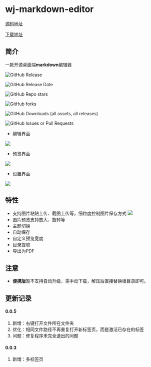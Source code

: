 # wj-markdown-editor

[源码地址](https://github.com/nlbwqmz/wj-markdown-editor)

[下载地址](https://github.com/nlbwqmz/wj-markdown-editor/releases)

## 简介

一款开源桌面端**markdown**编辑器

![GitHub Release](https://img.shields.io/github/v/release/nlbwqmz/wj-markdown-editor)

![GitHub Release Date](https://img.shields.io/github/release-date/nlbwqmz/wj-markdown-editor)

![GitHub Repo stars](https://img.shields.io/github/stars/nlbwqmz/wj-markdown-editor?style=flat&link=https%3A%2F%2Fgithub.com%2Fnlbwqmz%2Fwj-markdown-editor)

![GitHub forks](https://img.shields.io/github/forks/nlbwqmz/wj-markdown-editor?style=flat&link=https%3A%2F%2Fgithub.com%2Fnlbwqmz%2Fwj-markdown-editor)

![GitHub Downloads (all assets, all releases)](https://img.shields.io/github/downloads/nlbwqmz/wj-markdown-editor/total)

![GitHub Issues or Pull Requests](https://img.shields.io/github/issues/nlbwqmz/wj-markdown-editor)

- 编辑界面

![](https://cdn.jsdelivr.net/gh/nlbwqmz/static-resource@main/image/2ff3fcb0dc4411ee904f0b981a07c8cf.png)

- 预览界面

![](https://cdn.jsdelivr.net/gh/nlbwqmz/static-resource@main/image/1ba2eae0dc4511ee8525979751551ae8.png)

- 设置界面

![](https://cdn.jsdelivr.net/gh/nlbwqmz/static-resource@main/image/8e3d4150dc4411eea54de5d80ca98af9.png)


## 特性

- 支持图片粘贴上传、截图上传等，细粒度控制图片保存方式
  ![](https://cdn.jsdelivr.net/gh/nlbwqmz/static-resource@main/image/540cf940dc4311ee9202979d26af7280.png)
- 图片预览支持放大、旋转等
- 主题切换
- 自动保存
- 自定义预览宽度
- 目录提取
- 导出为PDF

## 注意
- **便携版**暂不支持自动升级，需手动下载，解压后直接替换根目录即可。

## 更新记录

#### 0.0.5

1. 新增：右键打开文件所在文件夹
2. 优化：相同文件路径不再重复打开新标签页，而是激活已存在的标签
3. 问题：修复程序未完全退出的问题

#### 0.0.3

1. 新增：多标签页
